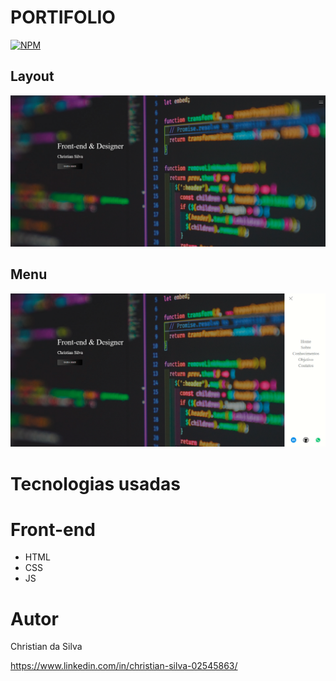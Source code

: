 # PORTIFOLIO
[![NPM](https://img.shields.io/npm/l/react)](https://github.com/chrnah/PORTIFOLIO/blob/main/LICENSE)

## Layout
![PORTIFOLIO](https://github.com/chrnah/PORTIFOLIO/blob/main/port1.png)
## Menu
![PORTIFOLIO](https://github.com/chrnah/PORTIFOLIO/blob/main/port2.png)


# Tecnologias usadas 
# Front-end
- HTML
- CSS
- JS

# Autor 
Christian da Silva

https://www.linkedin.com/in/christian-silva-02545863/
